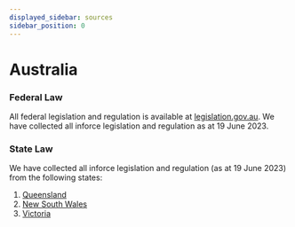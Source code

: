 ```yaml
---
displayed_sidebar: sources
sidebar_position: 0
---
```


# Australia

### Federal Law

All federal legislation and regulation is available at [legislation.gov.au](https://www.legislation.gov.au/).
We have collected all inforce legislation and regulation as at 19 June 2023.

### State Law

We have collected all inforce legislation and regulation (as at 19 June 2023) from the following states:

1. [Queensland](https://www.legislation.qld.gov.au/)
2. [New South Wales](https://www.legislation.nsw.gov.au/)
3. [Victoria](https://www.legislation.vic.gov.au/)

